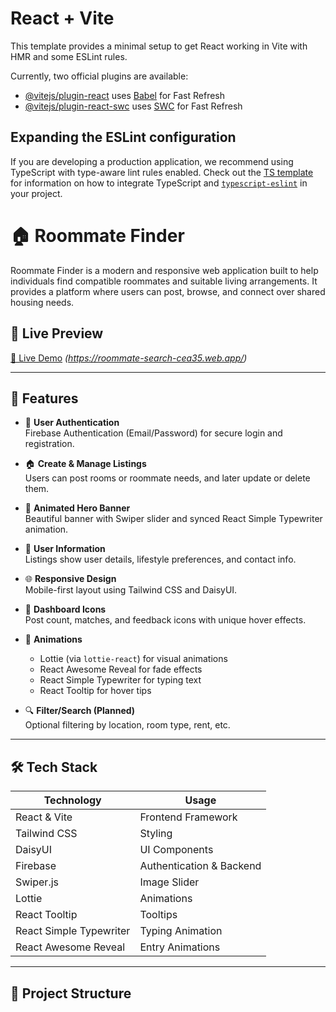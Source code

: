 # React + Vite

This template provides a minimal setup to get React working in Vite with HMR and some ESLint rules.

Currently, two official plugins are available:

- [@vitejs/plugin-react](https://github.com/vitejs/vite-plugin-react/blob/main/packages/plugin-react) uses [Babel](https://babeljs.io/) for Fast Refresh
- [@vitejs/plugin-react-swc](https://github.com/vitejs/vite-plugin-react/blob/main/packages/plugin-react-swc) uses [SWC](https://swc.rs/) for Fast Refresh

## Expanding the ESLint configuration

If you are developing a production application, we recommend using TypeScript with type-aware lint rules enabled. Check out the [TS template](https://github.com/vitejs/vite/tree/main/packages/create-vite/template-react-ts) for information on how to integrate TypeScript and [`typescript-eslint`](https://typescript-eslint.io) in your project.




# 🏠 Roommate Finder

Roommate Finder is a modern and responsive web application built to help individuals find compatible roommates and suitable living arrangements. It provides a platform where users can post, browse, and connect over shared housing needs.

## 🔑 Live Preview

[🔗 Live Demo](#) *(https://roommate-search-cea35.web.app/)*

---

## 🚀 Features

- 🔐 **User Authentication**  
  Firebase Authentication (Email/Password) for secure login and registration.

- 🏠 **Create & Manage Listings**  
  Users can post rooms or roommate needs, and later update or delete them.

- 📸 **Animated Hero Banner**  
  Beautiful banner with Swiper slider and synced React Simple Typewriter animation.

- 💬 **User Information**  
  Listings show user details, lifestyle preferences, and contact info.

- 🌐 **Responsive Design**  
  Mobile-first layout using Tailwind CSS and DaisyUI.

- 🎯 **Dashboard Icons**  
  Post count, matches, and feedback icons with unique hover effects.

- 🎥 **Animations**  
  - Lottie (via `lottie-react`) for visual animations  
  - React Awesome Reveal for fade effects  
  - React Simple Typewriter for typing text  
  - React Tooltip for hover tips

- 🔍 **Filter/Search (Planned)**  
  Optional filtering by location, room type, rent, etc.

---

## 🛠️ Tech Stack

| Technology | Usage |
|------------|--------|
| React & Vite | Frontend Framework |
| Tailwind CSS | Styling |
| DaisyUI | UI Components |
| Firebase | Authentication & Backend |
| Swiper.js | Image Slider |
| Lottie | Animations |
| React Tooltip | Tooltips |
| React Simple Typewriter | Typing Animation |
| React Awesome Reveal | Entry Animations |

---

## 📂 Project Structure


